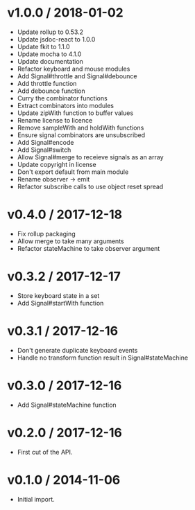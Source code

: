 v1.0.0 / 2018-01-02
===================

  * Update rollup to 0.53.2
  * Update jsdoc-react to 1.0.0
  * Update fkit to 1.1.0
  * Update mocha to 4.1.0
  * Update documentation
  * Refactor keyboard and mouse modules
  * Add Signal#throttle and Signal#debounce
  * Add throttle function
  * Add debounce function
  * Curry the combinator functions
  * Extract combinators into modules
  * Update zipWith function to buffer values
  * Rename license to licence
  * Remove sampleWith and holdWith functions
  * Ensure signal combinators are unsubscribed
  * Add Signal#encode
  * Add Signal#switch
  * Allow Signal#merge to receieve signals as an array
  * Update copyright in license
  * Don't export default from main module
  * Rename observer -> emit
  * Refactor subscribe calls to use object reset spread

v0.4.0 / 2017-12-18
===================

  * Fix rollup packaging
  * Allow merge to take many arguments
  * Refactor stateMachine to take observer argument

v0.3.2 / 2017-12-17
===================

  * Store keyboard state in a set
  * Add Signal#startWith function

v0.3.1 / 2017-12-16
===================

  * Don't generate duplicate keyboard events
  * Handle no transform function result in Signal#stateMachine

v0.3.0 / 2017-12-16
===================

  * Add Signal#stateMachine function

v0.2.0 / 2017-12-16
===================

  * First cut of the API.

v0.1.0 / 2014-11-06
===================

  * Initial import.
